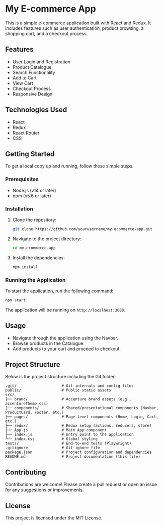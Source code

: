 # My E-commerce App

This is a simple e-commerce application built with React and Redux. It includes features such as user authentication, product browsing, a shopping cart, and a checkout process.

## Features

- User Login and Registration
- Product Catalogue
- Search Functionality
- Add to Cart
- View Cart
- Checkout Process
- Responsive Design

## Technologies Used

- React
- Redux
- React Router
- CSS

## Getting Started

To get a local copy up and running, follow these simple steps.

### Prerequisites

- Node.js (v14 or later)
- npm (v5.6 or later)

### Installation

1. Clone the repository:
   ```bash
   git clone https://github.com/yourusername/my-ecommerce-app.git
   ```
2. Navigate to the project directory:
   ```bash
   cd my-ecommerce-app
   ```
3. Install the dependencies:
   ```bash
   npm install
   ```

### Running the Application

To start the application, run the following command:

```bash
npm start
```

The application will be running on `http://localhost:3000`.

## Usage

- Navigate through the application using the Navbar.
- Browse products in the Catalogue.
- Add products to your cart and proceed to checkout.

## Project Structure

Below is the project structure including the Git folder:

```
.git/                    # Git internals and config files
public/                  # Public static assets
src/                     
├── brand/               # Accenture brand assets (e.g., accentureTheme.css)
├── components/          # Shared/presentational components (Navbar, ProductCard, Footer, etc.)
├── pages/               # Page-level components (Home, Login, Cart, etc.)
├── redux/               # Redux setup (actions, reducers, store)
├── App.js               # Main App component
├── index.js             # Entry point to the application
└── index.css            # Global styling
tests/                   # End-to-end tests (Playwright)
.gitignore               # Git ignore file
package.json             # Project configuration and dependencies
README.md                # Project documentation (this file)
```

## Contributing

Contributions are welcome! Please create a pull request or open an issue for any suggestions or improvements.

## License

This project is licensed under the MIT License.
